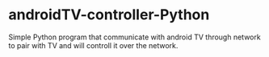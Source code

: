 # androidTV-controller-Python
Simple Python program that communicate with android TV through network to pair with TV and will controll it over the network.
